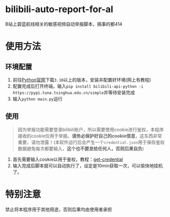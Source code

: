 # bilibili-auto-report-for-al
B站上碧蓝航线相关的敏感视频自动举报脚本，搞事的都414

# 使用方法
## 环境配置
1. 前往[Python官网]((https://www.python.org/downloads/windows/))下载`3.10`以上的版本，安装并配置好环境(网上有教程)  
2. 配置完成后打开终端，输入`pip install bilibili-api-python -i https://pypi.tuna.tsinghua.edu.cn/simple`并等待安装完成
3. 输入`python main.py`运行
   
## 使用
> 因为举报功能需要登录bilibili账户，所以需要使用cookie进行鉴权，本程序接收的cookie仅用于举报。**请务必保护好自己的cookie信息**，这东西非常重要，请勿泄露！(本软件运行后会产生一个`credential.json`用于保存鉴权数据避免每次都要输入，**这个也不要发给任何人，否则后果自负**)

1. 首先需要输入cookie以用于鉴权，教程：[get-credential](https://nemo2011.github.io/bilibili-api/#/get-credential)
2. 输入完成后脚本就可以自动执行了，设定是10min获取一次，可以愉快地挂机了。

# 特别注意
禁止将本程序用于其他用途，否则后果均由使用者承担
